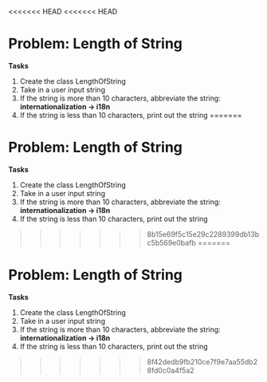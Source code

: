 <<<<<<< HEAD
<<<<<<< HEAD
# Problem: Length of String

**Tasks**
1. Create the class LengthOfString
2. Take in a user input string
3. If the string is more than 10 characters, abbreviate the string: **internationalization -> i18n**
4. If the string is less than 10 characters, print out the string
=======
# Problem: Length of String

**Tasks**
1. Create the class LengthOfString
2. Take in a user input string
3. If the string is more than 10 characters, abbreviate the string: **internationalization -> i18n**
4. If the string is less than 10 characters, print out the string
>>>>>>> 8b15e69f5c15e29c2289399db13bc5b569e0bafb
=======
# Problem: Length of String

**Tasks**
1. Create the class LengthOfString
2. Take in a user input string
3. If the string is more than 10 characters, abbreviate the string: **internationalization -> i18n**
4. If the string is less than 10 characters, print out the string
>>>>>>> 8f42dedb9fb210ce7f9e7aa55db28fd0c0a4f5a2
